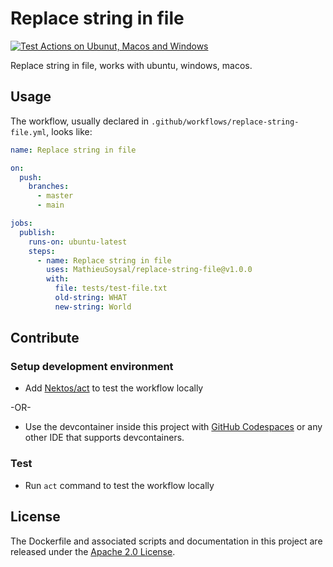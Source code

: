# Replace string in file

[![Test Actions on Ubunut, Macos and Windows](https://github.com/MathieuSoysal/replace-string-in-file/actions/workflows/test-actions.yml/badge.svg)](https://github.com/MathieuSoysal/replace-string-in-file/actions/workflows/test-actions.yml)

Replace string in file, works with ubuntu, windows, macos.

## Usage

The workflow, usually declared in `.github/workflows/replace-string-file.yml`, looks like:
```YAML
name: Replace string in file

on:
  push:
    branches:
      - master
      - main

jobs:
  publish:
    runs-on: ubuntu-latest
    steps:
      - name: Replace string in file
        uses: MathieuSoysal/replace-string-file@v1.0.0
        with:
          file: tests/test-file.txt
          old-string: WHAT
          new-string: World
```

## Contribute

### Setup development environment

- Add [Nektos/act](https://www.github.com/nektos/act) to test the workflow locally

-OR-

- Use the devcontainer inside this project with [GitHub Codespaces](https://docs.github.com/fr/codespaces/getting-started/quickstart) or any other IDE that supports devcontainers.

### Test

- Run `act` command to test the workflow locally

## License
The Dockerfile and associated scripts and documentation in this project are released under the [Apache 2.0 License](https://github.com/MathieuSoysal/Javadoc-publisher.yml/blob/main/LICENSE).
